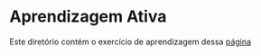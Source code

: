 # Aprendizagem Ativa

Este diretório contém o exercício de aprendizagem dessa [página](https://developer.mozilla.org/pt-BR/docs/Learn/HTML/Introduction_to_HTML/Creating_hyperlinks#aprendizagem_ativa_criando_um_menu_de_navega%C3%A7%C3%A3o)
